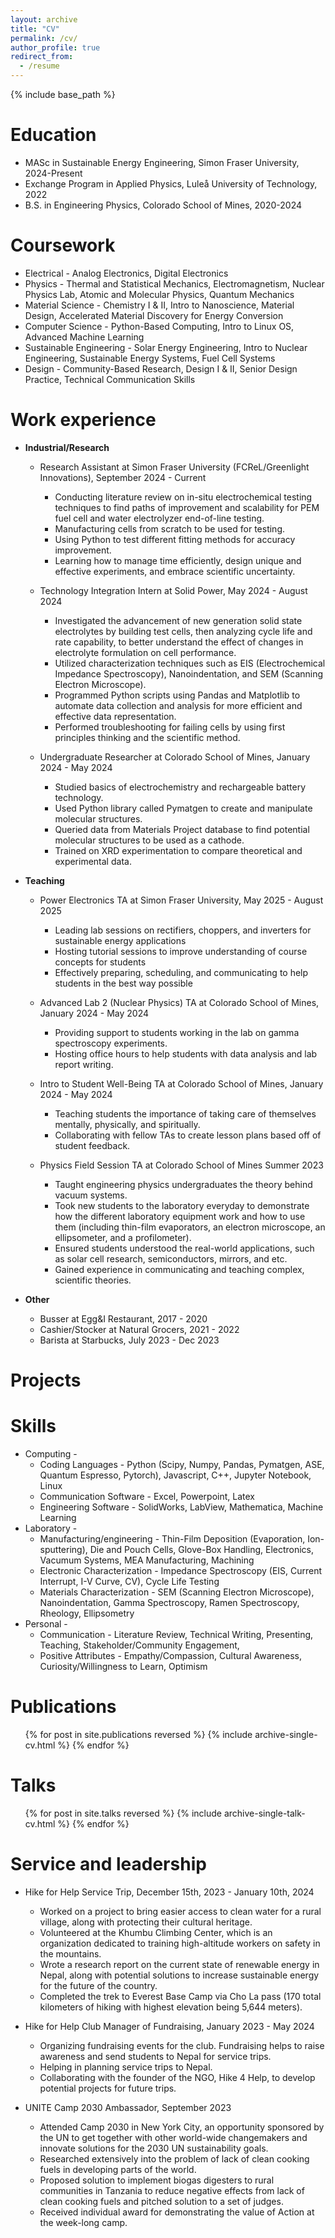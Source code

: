 ```yaml
---
layout: archive
title: "CV"
permalink: /cv/
author_profile: true
redirect_from:
  - /resume
---
```


{% include base_path %}

Education
======
* MASc in Sustainable Energy Engineering, Simon Fraser University, 2024-Present
* Exchange Program in Applied Physics, Luleå University of Technology, 2022
* B.S. in Engineering Physics, Colorado School of Mines, 2020-2024

Coursework
======
* Electrical - Analog Electronics, Digital Electronics
* Physics - Thermal and Statistical Mechanics, Electromagnetism, Nuclear Physics Lab, Atomic and Molecular Physics, Quantum Mechanics
* Material Science - Chemistry I & II, Intro to Nanoscience, Material Design, Accelerated Material Discovery for Energy Conversion
* Computer Science - Python-Based Computing, Intro to Linux OS, Advanced Machine Learning
* Sustainable Engineering - Solar Energy Engineering, Intro to Nuclear Engineering, Sustainable Energy Systems, Fuel Cell Systems
* Design - Community-Based Research, Design I & II, Senior Design Practice, Technical Communication Skills

Work experience
======
* **Industrial/Research**
  * Research Assistant at Simon Fraser University (FCReL/Greenlight Innovations), September 2024 - Current
    * Conducting literature review on in-situ electrochemical testing techniques to find paths of improvement and scalability for PEM fuel cell and water electrolyzer end-of-line testing.
    * Manufacturing cells from scratch to be used for testing.
    * Using Python to test different fitting methods for accuracy improvement.
    * Learning how to manage time efficiently, design unique and effective experiments, and embrace scientific uncertainty.

  * Technology Integration Intern at Solid Power, May 2024 - August 2024                                                                  
    * Investigated the advancement of new generation solid state electrolytes by building test cells, then analyzing cycle life and rate capability, to better understand the effect of changes in electrolyte         formulation on cell performance.
    * Utilized characterization techniques such as EIS (Electrochemical Impedance Spectroscopy), Nanoindentation, and SEM (Scanning Electron Microscope).
    * Programmed Python scripts using Pandas and Matplotlib to automate data collection and analysis for more efficient and effective data representation.
    * Performed troubleshooting for failing cells by using first principles thinking and the scientific method.
 
  * Undergraduate Researcher at Colorado School of Mines, January 2024 - May 2024
    * Studied basics of electrochemistry and rechargeable battery technology.
    * Used Python library called Pymatgen to create and manipulate molecular structures.
    * Queried data from Materials Project database to find potential molecular structures to be used as a cathode.
    * Trained on XRD experimentation to compare theoretical and experimental data.


* **Teaching**
  * Power Electronics TA at Simon Fraser University, May 2025 - August 2025                                                                    
    * Leading lab sessions on rectifiers, choppers, and inverters for sustainable energy applications
    * Hosting tutorial sessions to improve understanding of course concepts for students
    * Effectively preparing, scheduling, and communicating to help students in the best way possible
 
  * Advanced Lab 2 (Nuclear Physics) TA at Colorado School of Mines, January 2024 - May 2024
    * Providing support to students working in the lab on gamma spectroscopy experiments.
    * Hosting office hours to help students with data analysis and lab report writing.
   
  * Intro to Student Well-Being TA at Colorado School of Mines, January 2024 - May 2024
    * Teaching students the importance of taking care of themselves mentally, physically, and spiritually.
    * Collaborating with fellow TAs to create lesson plans based off of student feedback.
   
  * Physics Field Session TA at Colorado School of Mines					      Summer 2023
    * Taught engineering physics undergraduates the theory behind vacuum systems.
    * Took new students to the laboratory everyday to demonstrate how the different laboratory equipment work and how to use them (including thin-film evaporators, an electron microscope, an ellipsometer, and       a profilometer).
    * Ensured students understood the real-world applications, such as solar cell research, semiconductors, mirrors, and etc.
    * Gained experience in communicating and teaching complex, scientific theories.

* **Other**
  * Busser at Egg&I Restaurant, 2017 - 2020
  * Cashier/Stocker at Natural Grocers, 2021 - 2022
  * Barista at Starbucks, July 2023 - Dec 2023
 
Projects
======


Skills
======
* Computing -
  * Coding Languages - Python (Scipy, Numpy, Pandas, Pymatgen, ASE, Quantum Espresso, Pytorch), Javascript, C++, Jupyter Notebook, Linux
  * Communication Software - Excel, Powerpoint, Latex
  * Engineering Software - SolidWorks, LabView, Mathematica, Machine Learning
* Laboratory -
  * Manufacturing/engineering - Thin-Film Deposition (Evaporation, Ion-sputtering), Die and Pouch Cells, Glove-Box Handling, Electronics, Vacumum Systems, MEA Manufacturing, Machining 
  * Electronic Characterization - Impedance Spectroscopy (EIS, Current Interrupt, I-V Curve, CV), Cycle Life Testing
  * Materials Characterization - SEM (Scanning Electron Microscope), Nanoindentation, Gamma Spectroscopy, Ramen Spectroscopy, Rheology, Ellipsometry
* Personal -
  * Communication - Literature Review, Technical Writing, Presenting, Teaching, Stakeholder/Community Engagement, 
  * Positive Attributes - Empathy/Compassion, Cultural Awareness, Curiosity/Willingness to Learn, Optimism

Publications
======
  <ul>{% for post in site.publications reversed %}
    {% include archive-single-cv.html %}
  {% endfor %}</ul>
  
Talks
======
  <ul>{% for post in site.talks reversed %}
    {% include archive-single-talk-cv.html  %}
  {% endfor %}</ul>
  
  
Service and leadership
======
* Hike for Help Service Trip, December 15th, 2023 - January 10th, 2024
  * Worked on a project to bring easier access to clean water for a rural village, along with protecting their cultural heritage.
  * Volunteered at the Khumbu Climbing Center, which is an organization dedicated to training high-altitude workers on safety in the mountains.
  * Wrote a research report on the current state of renewable energy in Nepal, along with potential solutions to increase sustainable energy for the future of the country.
  * Completed the trek to Everest Base Camp via Cho La pass (170 total kilometers of hiking with highest elevation being 5,644 meters).
 
* Hike for Help Club Manager of Fundraising, January 2023 - May 2024
  * Organizing fundraising events for the club. Fundraising helps to raise awareness and send students to Nepal for service trips. 
  * Helping in planning service trips to Nepal.
  * Collaborating with the founder of the NGO, Hike 4 Help, to develop potential projects for future trips.

* UNITE Camp 2030 Ambassador, September 2023
  * Attended Camp 2030 in New York City, an opportunity sponsored by the UN to get together with other world-wide changemakers and innovate solutions for the 2030 UN sustainability goals. 
  * Researched extensively into the problem of lack of clean cooking fuels in developing parts of the world.
  * Proposed solution to implement biogas digesters to rural communities in Tanzania to reduce negative effects from lack of clean cooking fuels and pitched solution to a set of judges.
  * Received individual award for demonstrating the value of Action at the week-long camp.


